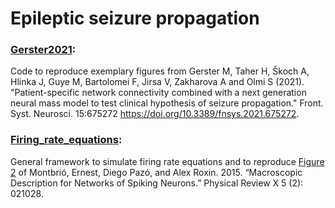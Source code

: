 # Epileptic seizure propagation

### [Gerster2021](Gerster2021):
 Code to reproduce exemplary figures from Gerster M, Taher H, Škoch A, Hlinka J, Guye M, Bartolomei F, Jirsa V, Zakharova A and Olmi S (2021). "Patient-specific network connectivity combined with a next generation neural mass model to test clinical hypothesis of seizure propagation." Front. Syst. Neurosci. 15:675272 https://doi.org/10.3389/fnsys.2021.675272.
 
 ### [Firing_rate_equations](Firing_rate_equations):
 General framework to simulate firing rate equations and to reproduce [Figure 2](https://journals.aps.org/prx/abstract/10.1103/PhysRevX.5.021028) of Montbrió, Ernest, Diego Pazó, and Alex Roxin. 2015. “Macroscopic Description for Networks of Spiking Neurons.” Physical Review X 5 (2): 021028.
